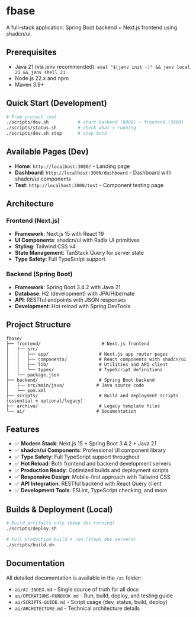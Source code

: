 # fbase

A full-stack application: Spring Boot backend + Next.js frontend using shadcn/ui.

## Prerequisites

- Java 21 (via jenv recommended): `eval "$(jenv init -)" && jenv local 21 && jenv shell 21`
- Node.js 22.x and npm
- Maven 3.9+

## Quick Start (Development)

```bash
# From project root
./scripts/dev.sh           # start backend (8080) + frontend (3000)
./scripts/status.sh        # check what's running
./scripts/dev.sh stop      # stop both
```

## Available Pages (Dev)

- **Home**: `http://localhost:3000/` - Landing page
- **Dashboard**: `http://localhost:3000/dashboard` - Dashboard with shadcn/ui components
- **Test**: `http://localhost:3000/test` - Component testing page

## Architecture

### Frontend (Next.js)
- **Framework**: Next.js 15 with React 19
- **UI Components**: shadcn/ui with Radix UI primitives
- **Styling**: Tailwind CSS v4
- **State Management**: TanStack Query for server state
- **Type Safety**: Full TypeScript support

### Backend (Spring Boot)
- **Framework**: Spring Boot 3.4.2 with Java 21
- **Database**: H2 (development) with JPA/Hibernate
- **API**: RESTful endpoints with JSON responses
- **Development**: Hot reload with Spring DevTools

## Project Structure

```
fbase/
├── frontend/                       # Next.js frontend
│   ├── src/
│   │   ├── app/                   # Next.js app router pages
│   │   ├── components/            # React components with shadcn/ui
│   │   ├── lib/                   # Utilities and API client
│   │   └── types/                 # TypeScript definitions
│   └── package.json
├── backend/                       # Spring Boot backend
│   ├── src/main/java/            # Java source code
│   └── pom.xml
├── scripts/                       # Build and deployment scripts (essential + optional/legacy)
├── archive/                       # Legacy template files
└── ai/                           # Documentation
```

## Features

- ✅ **Modern Stack**: Next.js 15 + Spring Boot 3.4.2 + Java 21
- ✅ **shadcn/ui Components**: Professional UI component library
- ✅ **Type Safety**: Full TypeScript support throughout
- ✅ **Hot Reload**: Both frontend and backend development servers
- ✅ **Production Ready**: Optimized builds and deployment scripts
- ✅ **Responsive Design**: Mobile-first approach with Tailwind CSS
- ✅ **API Integration**: RESTful backend with React Query client
- ✅ **Development Tools**: ESLint, TypeScript checking, and more

## Builds & Deployment (Local)

```bash
# Build artifacts only (keep dev running)
./scripts/deploy.sh

# Full production build + run (stops dev servers)
./scripts/build.sh
```

## Documentation

All detailed documentation is available in the `/ai` folder:

- `ai/AI-INDEX.md` - Single source of truth for all docs
- `ai/OPERATIONS-RUNBOOK.md` - Run, build, deploy, and testing guide
- `ai/SCRIPTS-GUIDE.md` - Script usage (dev, status, build, deploy)
- `ai/ARCHITECTURE.md` - Technical architecture details